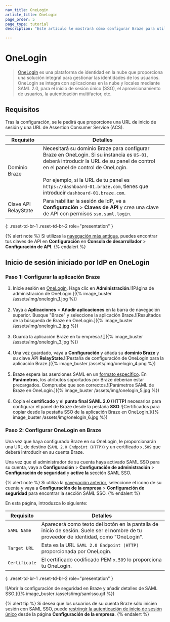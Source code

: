 ```yaml
---
nav_title: OneLogin
article_title: OneLogin
page_order: 5
page_type: tutorial
description: "Este artículo le mostrará cómo configurar Braze para utilizar OneLogin para el inicio de sesión único."

---
```


# OneLogin

> [OneLogin](https://www.onelogin.com/) es una plataforma de identidad en la nube que proporciona una solución integral para gestionar las identidades de los usuarios. OneLogin se integra con aplicaciones en la nube y locales mediante SAML 2.0, para el inicio de sesión único (SSO), el aprovisionamiento de usuarios, la autenticación multifactor, etc.

## Requisitos

Tras la configuración, se le pedirá que proporcione una URL de inicio de sesión y una URL de Assertion Consumer Service (ACS).  

| Requisito | Detalles |
|---|---|
| Dominio Braze | Necesitará su dominio Braze para configurar Braze en OneLogin. Si su instancia es `US-01`, deberá introducir la URL de su panel de control en el panel de control de OneLogin. <br><br> Por ejemplo, si la URL de tu panel es `https://dashboard-01.braze.com`, tienes que introducir `dashboard-01.braze.com`.  |
| Clave API RelayState | Para habilitar la sesión de IdP, ve a **Configuración** > **Claves de API** y crea una clave de API con permisos `sso.saml.login`. |
{: .reset-td-br-1 .reset-td-br-2 role="presentation" }

{% alert note %}
Si utilizas la [navegación más antigua]({{site.baseurl}}/navigation), puedes encontrar tus claves de API en **Configuración** en **Consola de desarrollador** > **Configuración de API**.
{% endalert %}

## Inicio de sesión iniciado por IdP en OneLogin

### Paso 1: Configurar la aplicación Braze

1. Inicie sesión en [OneLogin](https://app.onelogin.com/login). Haga clic en **Administración**.![Página de administración de OneLogin.]({% image_buster /assets/img/onelogin_1.jpg %})<br><br>
2. Vaya a **Aplicaciones** > **Añadir aplicaciones** en la barra de navegación superior. Busque "Braze" y seleccione la aplicación Braze.![Resultados de la búsqueda de Braze en OneLogin.]({% image_buster /assets/img/onelogin_2.jpg %})<br><br>
3. Guarda la aplicación Braze en tu empresa.![]({% image_buster /assets/img/onelogin_3.jpg %})<br><br>
4. Una vez guardado, vaya a **Configuración** y añada su **dominio Braze** y su clave API **RelayState**.![Pestaña de configuración de OneLogin para la aplicación Braze.]({% image_buster /assets/img/onelogin_4.png %})<br><br>
5. Braze espera las aserciones SAML en un [formato específico][1]. En **Parámetros**, los atributos soportados por Braze deberían estar precargados. Compruebe que son correctos.![Parámetros SAML de Braze en OneLogin.]({% image_buster /assets/img/onelogin_5.jpg %})<br><br>
6. Copia el **certificado** y el **punto final SAML 2.0 (HTTP)** necesarios para configurar el panel de Braze desde la pestaña **SSO**.![Certificados para copiar desde la pestaña SSO de la aplicación Braze en OneLogin.]({% image_buster /assets/img/onelogin_6.jpg %})

### Paso 2: Configurar OneLogin en Braze

Una vez que haya configurado Braze en su OneLogin, le proporcionarán una URL de destino (`SAML 2.0 Endpoint (HTTP)`) y un certificado `x.509` que deberá introducir en su cuenta Braze.

Una vez que el administrador de su cuenta haya activado SAML SSO para su cuenta, vaya a **Configuración** > **Configuración de administración** > **Configuración de seguridad** y **active la** sección SAML SSO.

{% alert note %}
Si utiliza la [navegación anterior]({{site.baseurl}}/navigation), seleccione el icono de su cuenta y vaya a **Configuración de la empresa** > **Configuración de seguridad** para encontrar la sección SAML SSO.
{% endalert %}

En esta página, introduzca lo siguiente:

| Requisito | Detalles |
|---|---|
| `SAML Name` | Aparecerá como texto del botón en la pantalla de inicio de sesión. Suele ser el nombre de tu proveedor de identidad, como "OneLogin". |
| `Target URL` | Esta es la URL `SAML 2.0 Endpoint (HTTP)` proporcionada por OneLogin.|
| `Certificate` | El certificado codificado PEM `x.509` lo proporciona tu OneLogin. |
{: .reset-td-br-1 .reset-td-br-2 role="presentation" }

![Abrir la configuración de seguridad en Braze y añadir detalles de SAML SSO.]({% image_buster /assets/img/samlsso.gif %})

{% alert tip %}
Si desea que los usuarios de su cuenta Braze sólo inicien sesión con SAML SSO, puede [restringir la autenticación de inicio de sesión único]({{site.baseurl}}/user_guide/administrative/access_braze/single_sign_on/set_up/#restriction) desde la página **Configuración de la empresa**.
{% endalert %}

[1]: {{site.baseurl}}/user_guide/administrative/access_braze/single_sign_on/set_up/#configure-your-identity-provider

